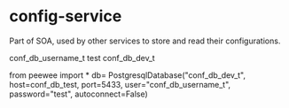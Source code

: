 # config-service
Part of SOA, used by other services to store and read their configurations.



conf_db_username_t
test
conf_db_dev_t


from peewee import *
db= PostgresqlDatabase("conf_db_dev_t", host=conf_db_test, port=5433, user="conf_db_username_t", password="test", autoconnect=False)
